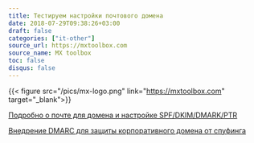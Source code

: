```yaml
---
title: Тестируем настройки почтового домена
date: 2018-07-29T09:38:26+03:00
draft: false
categories: ["it-other"]
source_url: https://mxtoolbox.com
source_name: MX toolbox
toc: false
disqus: false
---
```


{{< figure src="/pics/mx-logo.png" link="https://mxtoolbox.com" target="_blank">}}

[Подробно о почте для домена и настройке SPF/DKIM/DMARK/PTR](https://boxapp.net/blog/email/podrobno-o-pochte-dlya-domena-i-nastrojke-spf-dkim-dmark-ptr)

[Внедрение DMARC для защиты корпоративного домена от спуфинга](https://habr.com/company/mailru/blog/315778/)

<!--more-->
